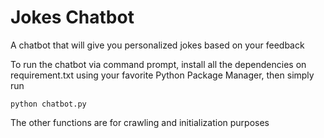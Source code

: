 # Jokes Chatbot

A chatbot that will give you personalized jokes based on your feedback

To run the chatbot via command prompt, install all the dependencies on requirement.txt using your favorite Python Package Manager, then simply run

```
python chatbot.py
```

The other functions are for crawling and initialization purposes
